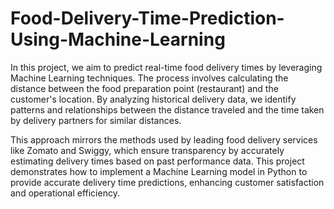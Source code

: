 # Food-Delivery-Time-Prediction-Using-Machine-Learning


In this project, we aim to predict real-time food delivery times by leveraging Machine Learning techniques. The process involves calculating the distance between the food preparation point (restaurant) and the customer's location. By analyzing historical delivery data, we identify patterns and relationships between the distance traveled and the time taken by delivery partners for similar distances.

This approach mirrors the methods used by leading food delivery services like Zomato and Swiggy, which ensure transparency by accurately estimating delivery times based on past performance data. This project demonstrates how to implement a Machine Learning model in Python to provide accurate delivery time predictions, enhancing customer satisfaction and operational efficiency.
